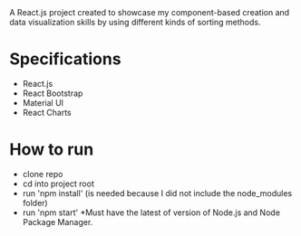 ## 
A React.js project created to showcase my component-based creation and data visualization skills by using different kinds of sorting methods. 

# Specifications
- React.js
- React Bootstrap
- Material UI
- React Charts

# How to run
- clone repo
- cd into project root
- run 'npm install' (is needed because I did not include the node_modules folder)
- run 'npm start'
*Must have the latest of version of Node.js and Node Package Manager.  
